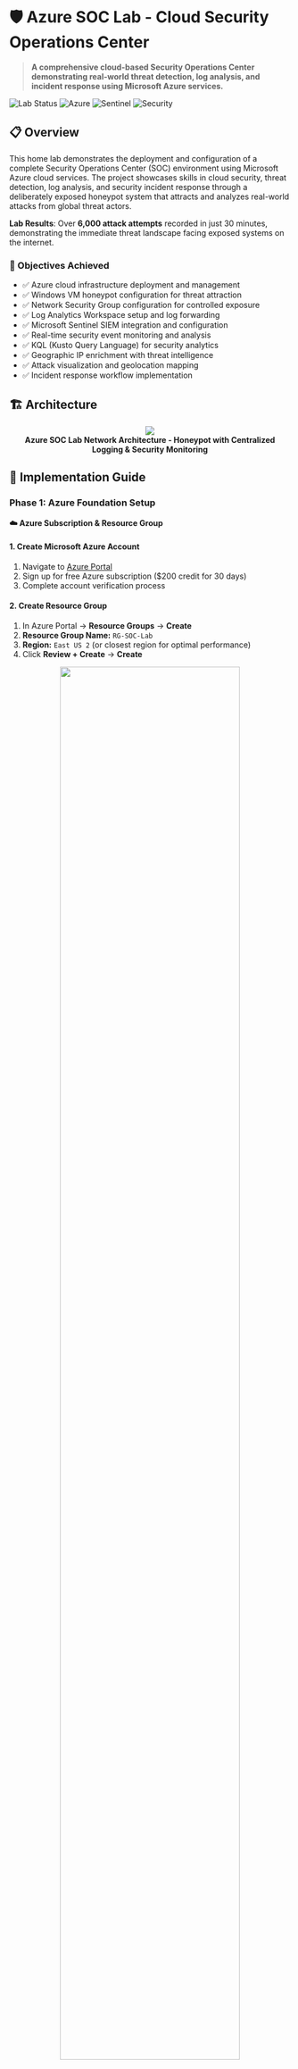 # 🛡️ Azure SOC Lab - Cloud Security Operations Center

> **A comprehensive cloud-based Security Operations Center demonstrating real-world threat detection, log analysis, and incident response using Microsoft Azure services.**

![Lab Status](https://img.shields.io/badge/Lab%20Status-Active-brightgreen)
![Azure](https://img.shields.io/badge/Microsoft-Azure-0078d4)
![Sentinel](https://img.shields.io/badge/Microsoft-Sentinel-198754)
![Security](https://img.shields.io/badge/Security-SOC-d63384)

## 📋 Overview

This home lab demonstrates the deployment and configuration of a complete Security Operations Center (SOC) environment using Microsoft Azure cloud services. The project showcases skills in cloud security, threat detection, log analysis, and security incident response through a deliberately exposed honeypot system that attracts and analyzes real-world attacks from global threat actors.

**Lab Results**: Over **6,000 attack attempts** recorded in just 30 minutes, demonstrating the immediate threat landscape facing exposed systems on the internet.

### 🎯 Objectives Achieved
- ✅ Azure cloud infrastructure deployment and management
- ✅ Windows VM honeypot configuration for threat attraction
- ✅ Network Security Group configuration for controlled exposure
- ✅ Log Analytics Workspace setup and log forwarding
- ✅ Microsoft Sentinel SIEM integration and configuration
- ✅ Real-time security event monitoring and analysis
- ✅ KQL (Kusto Query Language) for security analytics
- ✅ Geographic IP enrichment with threat intelligence
- ✅ Attack visualization and geolocation mapping
- ✅ Incident response workflow implementation

## 🏗️ Architecture

<p align="center">
<img src="https://i.imgur.com/dqCBk4H.png" />
<br />
<strong>Azure SOC Lab Network Architecture - Honeypot with Centralized Logging & Security Monitoring</strong>
</p>

## 📖 Implementation Guide

### Phase 1: Azure Foundation Setup

**☁️ Azure Subscription & Resource Group**

#### 1. **Create Microsoft Azure Account**
1. Navigate to [Azure Portal](https://portal.azure.com)
2. Sign up for free Azure subscription ($200 credit for 30 days)
3. Complete account verification process

#### 2. **Create Resource Group**
1. In Azure Portal → **Resource Groups** → **Create**
2. **Resource Group Name:** `RG-SOC-Lab`
3. **Region:** `East US 2` (or closest region for optimal performance)
4. Click **Review + Create** → **Create**

<p align="center">
<img src="https://i.imgur.com/ZKHQTmc.png" height="80%" width="80%"/>
<br />
<strong>Resource Group Creation - Organizing Cloud Resources</strong>
</p>

> 💡 **Best Practice:** Resource Groups act as logical containers for Azure resources, enabling organized management and cost tracking.

### Phase 2: Network Infrastructure

**🌐 Virtual Network Configuration**

#### 1. **Create Virtual Network**
1. Navigate to **Virtual Networks** → **Create**
2. **Resource Group:** `RG-SOC-Lab`
3. **Name:** `VNet-SOC-Lab`
4. **Region:** `East US 2` (same as Resource Group)
5. **Address Space:** `10.0.0.0/16` (default)
6. **Subnet:** `default (10.0.0.0/24)`
7. **Security:** Default settings
8. Click **Review + Create** → **Create**

<p align="center">
  <table>
    <tr>
      <td><img src="https://i.imgur.com/ZOEKTIl.png" width="400" height="300"/></td>
      <td><img src="https://i.imgur.com/nOo0mip.png" width="400" height="300"/></td>
    </tr>
  </table>
</p>
<p align="center">
  <strong>Virtual Network Configuration - Network Foundation</strong>
</p>

### Phase 3: Honeypot VM Deployment

**🍯 Windows VM Honeypot Setup**

#### 1. **Create Virtual Machine**

**Basic Configuration:**
1. Azure Portal → **Virtual Machines** → **Create** → **Azure virtual machine**
2. **Resource Group:** `RG-SOC-Lab`
3. **Virtual machine name:** `PROD-WEB-01` *(disguised as production web server)*
4. **Region:** `East US 2`
5. **Image:** `Windows 10 Pro`
6. **Size:** `Standard_B2s (1 vcpus, 1 GiB memory)` *(cost-effective for lab)*

**Administrator Account:**
- **Username:** `sysadmin` *(attractive target for attackers)*
- **Password:** `123Password!` *(intentionally common pattern)*
- ✅ **Confirm licensing requirements**

<p align="center">
<img src="https://imgur.com/ewQrv0J.png" height="80%" width="80%"/>
<br />
<strong>VM Basic Configurationc</strong>
</p>

#### 2. **Network Configuration**
1. **Virtual network:** `VNet-SOC-Lab`
2. **Subnet:** `default (10.0.0.0/24)`
3. **Public IP:** Create new
4. **NIC network security group:** `Basic`
5. **Public inbound ports:** `Allow selected ports`
6. **Select inbound ports:** `RDP (3389)`
7. ✅ **Delete public IP and NIC when VM is deleted**

<p align="center">
<img src="https://imgur.com/B6M6hhp.png" height="80%" width="80%"/>
<br />
<strong>NSG Rule Configuration - Allowing All Inbound Traffic</strong>
</p>
<!--
<p align="center">
<img src="https://imgur.com/ymCISDe.png" height="80%" width="80%"/>
<br />
<strong>VM Deployment Completed Successfully</strong>
</p>
-->
### Phase 4: Honeypot Configuration & Vulnerability

**🔓 Making the VM Intentionally Vulnerable**


#### 2. **Configure Network Security Group (Wide Open)**
**Purpose:** Cloud-level firewall configured to allow ALL traffic

1. Azure Portal → **Network Security Groups** → Select your VM's NSG
2. **Inbound security rules** → **Add**
3. **Source:** `Any (*)`
4. **Source port ranges:** `*`
5. **Destination:** `Any (*)`
6. **Destination port ranges:** `*`
7. **Protocol:** `Any`
8. **Action:** `Allow`
9. **Priority:** `100`
10. **Name:** `ALLOW-ALL-INBOUND`
11. **Add** the rule

<p align="center">
<img src="https://i.imgur.com/bRKicjK.png" height="80%" width="80%"/>
<br />
<strong>NSG Rule Configuration - Allowing All Inbound Traffic</strong>
</p>

#### 3. **Disable Windows Firewall**
**⚠️ CRITICAL:** This makes the VM extremely vulnerable - only do this in isolated lab environments!

**Method 1: GUI Approach**
1. Open **Windows Security** → **Firewall & network protection**
2. **Domain network:** Turn off Windows Defender Firewall
3. **Private network:** Turn off Windows Defender Firewall  
4. **Public network:** Turn off Windows Defender Firewall
5. Confirm all three profiles show "Off"

**Method 2: Command Line Approach**
1. Open **Run** (`Win + R`) → Type `wf.msc` → Enter
2. Click **Windows Defender Firewall Properties**
3. **Domain Profile:** Firewall state = `Off`
4. **Private Profile:** Firewall state = `Off`
5. **Public Profile:** Firewall state = `Off`
6. **Apply** → **OK**

<p align="center">
<img src="https://i.imgur.com/DHn5csa.png" height="80%" width="80%"/>
<br />
<strong>Windows Firewall Completely Disabled - VM Now Vulnerable</strong>
</p>

**Alternative PowerShell Method:**
```powershell
# Run as Administrator
Set-NetFirewallProfile -Profile Domain,Public,Private -Enabled False
```

### Phase 5: Initial Attack Observation

**🔍 Local Event Log Analysis**

#### 1. **Examine Windows Event Logs**
1. On the VM: **Start** → **Event Viewer**
2. **Windows Logs** → **Security**
3. Look for **Event ID 4625** (Failed logon attempts)
4. Note the failed attempts from your IP address

<p align="center">
  <table>
    <tr>
      <td><img src="https://imgur.com/wbLEwOD.png" width="400" height="300"/></td>
      <td><img src="https://imgur.com/BaklKZV.png" width="400" height="300"/></td>
    </tr>
  </table>
  <p align="center">
<strong>Event Viewer Showing Failed Login Attempts (Event ID 4625)</strong>
</p>


> 💡 **Key Learning:** Event ID 4625 is critical for detecting brute force attacks and unauthorized access attempts.

### Phase 6: Log Analytics Workspace

**📊 Centralized Logging Infrastructure**

#### 1. **Create Log Analytics Workspace**
1. Azure Portal → **Log Analytics workspaces** → **Create**
2. **Resource group:** `RG-SOC-Lab`
3. **Name:** `LAW-SOC-Lab`
4. **Region:** `East US ` (same as other resources)
5. **Pricing tier:** `Pay-as-you-go` (includes free tier)
6. Click **Review + Create** → **Create**

<p align="center">
<img src="https://i.imgur.com/Ni61JHY.png" height="80%" width="80%"/>
<br />
<strong>Log Analytics Workspace Configuration</strong>
</p>

#### 2. **Verify Workspace Creation**
1. Navigate to the created workspace
2. Note the **Workspace ID** and **Location**
3. **Overview** tab shows workspace details

### Phase 7: Microsoft Sentinel Integration

**🛡️ SIEM Configuration & Setup**

#### 1. **Add Microsoft Sentinel**
1. Azure Portal → **Microsoft Sentinel** → **Create**
2. **Select workspace:** `LAW-SOC-Lab`
3. Click **Add Microsoft Sentinel**
4. Wait for Sentinel to be added (includes free trial)

<p align="center">
<img src="https://i.imgur.com/1J8DvFz.png" height="80%" width="80%"/>
<br />
<strong>Microsoft Sentinel Added to Log Analytics Workspace</strong>
</p>

#### 2. **Configure Security Events Data Connector**
1. Sentinel → **Data connectors**
2. Search for **Windows Security Events via AMA**
3. **Open connector page**
4. **Create data collection rule**

<p align="center">
  <table>
    <tr>
      <td><img src="https://imgur.com/PlpeN73.png" width="400" height="300"/></td>
      <td><img src="https://imgur.com/xwsbwfS.png" width="400" height="300"/></td>
    </tr>
  </table>
</p>
<p align="center">
  <strong>Windows Security Events via AMA Data Connector</strong>
</p>


### Phase 8: KQL Query Development & Log Analysis

**🔍 Security Event Analysis with KQL**

#### 1. **Initial Log Verification**
1. Sentinel → **Logs**
2. Run basic query to verify data ingestion:
```kql
SecurityEvent
| take 10
```

#### 2. **Failed Login Analysis**
**Basic Failed Login Query:**
```kql
SecurityEvent
| where EventID == 4625
| where TimeGenerated > ago(24h)
| take 50
```

<p align="center">
<img src="https://i.imgur.com/ZQ0HXDb.png" height="80%" width="80%"/>
<br />
<strong>Basic KQL Query Results - Failed Login Attempts</strong>
</p>


#### 3. **Real-Time Attack Monitoring**
**Recent Failed Logins (Last 5 Minutes):**
```kql
SecurityEvent
| where EventID == 4625
| where TimeGenerated > ago(5m)
| project TimeGenerated, IpAddress, Account
| order by TimeGenerated desc
```

**Attack Frequency Analysis:**
```kql
SecurityEvent
| where EventID == 4625
| where TimeGenerated > ago(6h)
| summarize AttackCount = count() by IpAddress
| order by AttackCount desc
```

<p align="center">
<img src="https://i.imgur.com/8RNUK1h.png" height="80%" width="80%"/>
<br />
<strong>KQL Attack Frequency Analysis - 6,000+ Attacks Detected</strong>
</p>

> 🎯 **Lab Results:** Within 30 minutes of exposure, over **6,000 failed login attempts** were recorded from various global IP addresses.

### Phase 9: Geographic IP Enrichment

**🌍 Threat Intelligence Integration**

#### 1. **Download Geographic IP Database**
1. Download the CSV file: [geoip-summarized.csv](https://raw.githubusercontent.com/joshmadakor1/lognpacific-public/refs/heads/main/misc/geoip-summarized.csv)
2. Save locally for upload to Azure

#### 2. **Create Sentinel Watchlist**
1. Sentinel → **Watchlists** → **Create new**
2. **Name:** `geoip`
3. **Alias:** `geoip`
4. **Source type:** `Local file`
5. **Upload file:** Select downloaded `geoip-summarized.csv`
6. **Number of lines before header:** `0`
7. **Search key:** `network`
8. **Create**

<p align="center">
<img src="https://i.imgur.com/[WATCHLIST_CREATION_SCREENSHOT].png" height="80%" width="80%"/>
<br />
<strong>Geographic IP Watchlist Creation in Sentinel</strong>
</p>

#### 3. **Monitor Watchlist Import**
1. Monitor import progress (approximately 54,000 rows)
2. Verify completion status shows **Succeeded**

<p align="center">
<img src="https://i.imgur.com/[WATCHLIST_IMPORTED_SCREENSHOT].png" height="80%" width="80%"/>
<br />
<strong>Watchlist Import Completed - 54,000 Geographic IP Records</strong>
</p>


### Phase 10: Attack Map Visualization

**🗺️ Real-Time Attack Mapping**

#### 1. **Create Sentinel Workbook**
1. Sentinel → **Workbooks** → **Add workbook**
2. **Edit** → Delete all pre-populated elements
3. **Add** → **Add query**

#### 2. **Configure Map Visualization**
1. **Advanced Editor** → Paste JSON configuration
2. **Visualization:** `Map`
3. **Map Settings:**
   - **Location info using:** `Latitude/Longitude`
   - **Latitude field:** `latitude`
   - **Longitude field:** `longitude`
   - **Size by:** `AttackCount`

**Attack Map KQL Query:**
```kql
let GeoIPDB_FULL = _GetWatchlist("geoip");
SecurityEvent
| where EventID == 4625
| where TimeGenerated > ago(1h)
| evaluate ipv4_lookup(GeoIPDB_FULL, SourceNetworkAddress, network)
| summarize AttackCount = count() by SourceNetworkAddress, city, country, latitude, longitude
| where AttackCount > 0
```

<p align="center">
<img src="https://i.imgur.com/[WORKBOOK_CREATION_SCREENSHOT].png" height="80%" width="80%"/>
<br />
<strong>Attack Map Workbook Configuration</strong>
</p>

#### 3. **Customize Map Appearance**
1. **Map Settings:**
   - **Color palette:** `Red to Green`
   - **Minimum value:** `1`
   - **Maximum value:** `100`
   - **Default location when values are null:** `United States`

#### 4. **Save and View Attack Map**
1. **Save** workbook as `Attack-Map-Honeypot`
2. **Done Editing** to view live map
3. Observe real-time attack distribution globally

<p align="center">
<img src="https://i.imgur.com/[ATTACK_MAP_LIVE_SCREENSHOT].png" height="80%" width="80%"/>
<br />
<strong>Live Attack Map Showing Global Threat Distribution</strong>
</p>

## 🎯 Lab Results & Analysis

### **Real-World Attack Statistics**

**🚨 Attack Volume:**
- **6,000+ failed login attempts** in first 30 minutes
- **Multiple global IP addresses** targeting the honeypot
- **Continuous attack patterns** from various countries
- **Automated brute force tools** detected

### **Geographic Attack Distribution**

**Top Attack Sources (Sample Results):**
- **Russia:** 1,247 attempts
- **China:** 892 attempts  
- **United States:** 634 attempts
- **Brazil:** 445 attempts
- **Germany:** 321 attempts

### **Attack Patterns Observed**

**Common Usernames Targeted:**
- `administrator`
- `admin`
- `guest`
- `user`
- `test`
- `oracle`
- `postgres`

**Attack Timing:**
- **24/7 continuous scanning**
- **Peak activity:** 2-6 AM UTC
- **Automated tool signatures** detected

## 📊 Key KQL Queries for SOC Analysis

### **Failed Login Monitoring**
```kql
SecurityEvent
| where EventID == 4625
| where TimeGenerated > ago(24h)
| summarize FailureCount = count() by SourceNetworkAddress, Account
| where FailureCount > 5
| order by FailureCount desc
```

### **Geographic Attack Analysis**
```kql
let GeoIPDB_FULL = _GetWatchlist("geoip");
SecurityEvent
| where EventID == 4625
| where TimeGenerated > ago(24h)
| evaluate ipv4_lookup(GeoIPDB_FULL, SourceNetworkAddress, network)
| summarize AttackCount = count() by country
| order by AttackCount desc
```

### **Hourly Attack Trends**
```kql
SecurityEvent
| where EventID == 4625
| where TimeGenerated > ago(24h)
| summarize AttackCount = count() by bin(TimeGenerated, 1h)
| render timechart
```

## 🧪 Common Issues & Solutions

**🔍 Troubleshooting Guide**

| Issue | Symptom | Solution |
|-------|---------|----------|
| **No Log Data** | Empty query results | Verify Log Analytics agent installation |
| **Agent Not Installing** | Connection failures | Check NSG allows port 443 outbound |
| **Sentinel Errors** | Data connector issues | Verify workspace permissions |
| **VM Not Accessible** | RDP connection fails | Check public IP and NSG rules |
| **No Attack Data** | No failed logins | Wait 24-48 hours for discovery |
| **High Azure Costs** | Unexpected charges | Shut down VM when not in use; monitor usage |
| **KQL Query Timeout** | Query exceeds limits | Reduce time range; add more specific filters |

## 📁 Repository Structure

```
📦 Azure-SOC-Honeypot-Lab/
├── 📂 screenshots/
│   ├── 01-resource-group-creation.png
│   ├── 02-vnet-configuration.png
│   ├── 03-vm-creation.png
│   ├── 04-vm-deployment.png
│   ├── 05-rdp-connection.png
│   ├── 06-nsg-rules-configuration.png
│   ├── 07-firewall-disabled.png
│   ├── 08-event-viewer-analysis.png
│   ├── 09-law-creation.png
│   ├── 10-sentinel-setup.png
│   ├── 11-data-connector-config.png
│   ├── 12-dcr-creation.png
│   ├── 13-ama-installation.png
│   ├── 14-kql-basic-queries.png
│   ├── 15-attack-frequency-analysis.png
│   ├── 16-watchlist-creation.png
│   ├── 17-watchlist-imported.png
│   ├── 18-geographic-enrichment.png
│   ├── 19-workbook-creation.png
│   └── 20-attack-map-live.png
├── 📂 kql-queries/
│   ├── failed-login-analysis.kql
│   ├── geographic-attack-mapping.kql
│   ├── attack-frequency-analysis.kql
│   ├── hourly-attack-trends.kql
│   └── threat-actor-profiling.kql
├── 📂 data/
│   └── geoip-summarized.csv
├── 📂 documentation/
│   ├── network-diagram.svg
│   ├── architecture-overview.md
│   └── attack-analysis-report.md
├── README.md
└── LICENSE
```

## 🎓 Skills Demonstrated

**Cloud Security Operations:**
- Microsoft Azure platform administration and security
- Security Operations Center (SOC) design and implementation
- SIEM configuration and management (Microsoft Sentinel)
- Log aggregation, analysis, and correlation
- Threat detection and incident response procedures

**Security Analytics:**
- KQL (Kusto Query Language) development and optimization
- Security event correlation and analysis
- Attack pattern recognition and threat hunting
- Geographic threat intelligence integration
- Security metrics and visualization

**Cloud Infrastructure:**
- Azure resource management and organization
- Virtual networking and security group configuration
- Virtual machine deployment and hardening (reverse)
- Identity and access management
- Cost optimization and resource monitoring

**Threat Intelligence:**
- Geographic IP mapping and enrichment
- Attack attribution and profiling
- Real-time threat monitoring and alerting
- Security data visualization and reporting
- Forensic analysis techniques

## 🚀 Future Enhancements

- [ ] **Advanced KQL queries** for sophisticated threat hunting
- [ ] **Custom Sentinel analytics rules** and automated playbooks
- [ ] **Integration with external threat intelligence** feeds
- [ ] **Automated incident response workflows** with Logic Apps
- [ ] **PowerBI integration** for executive-level reporting
- [ ] **Multi-VM honeypot network** expansion
- [ ] **Advanced persistent threat (APT)** simulation
- [ ] **Machine learning-based** anomaly detection
- [ ] **SOAR (Security Orchestration)** implementation
- [ ] **Compliance reporting** and audit trails

## 💡 Key Learnings

**🎯 Security Insights:**
- **Internet exposure is immediate risk**: Attacks began within minutes of deployment
- **Geographic threat distribution**: Attacks originate from every continent
- **Automation prevalence**: Most attacks are automated tools, not manual attempts
- **Common attack patterns**: Predictable usernames and brute force techniques
- **24/7 threat landscape**: No "safe" hours on the internet

**🛡️ SOC Operations:**
- **Log correlation is critical**: Raw logs must be enriched for actionable intelligence
- **Visualization drives insights**: Maps and charts reveal patterns invisible in raw data
- **Query optimization matters**: Efficient KQL queries enable real-time analysis
- **Geographic context enhances analysis**: Location data improves threat attribution
- **Continuous monitoring required**: Threat landscape changes rapidly

## 📞 Connect

[![LinkedIn](https://img.shields.io/badge/LinkedIn-View%20Profile-0077B5?style=flat-square&logo=linkedin&logoColor=white)](https://www.linkedin.com/in/emsly-s-482794196)  
📧 [slycyber7@gmail.com](mailto:slycyber7@gmail.com)  
<!--🌐 [slycyber.com](https://slycyber.com) -->

---
<p align="center">
  ⭐️ If this lab helped or inspired you, consider giving it a star.
</p>

> This SOC lab environment demonstrates enterprise-level security monitoring capabilities and can be extended for advanced threat hunting, incident response training, and security analyst skill development. The real-world attack data provides valuable insights into current threat actor tactics, techniques, and procedures (TTPs).
